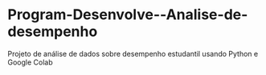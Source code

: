 # Program-Desenvolve--Analise-de-desempenho
Projeto de análise de dados sobre desempenho estudantil usando Python e Google Colab
